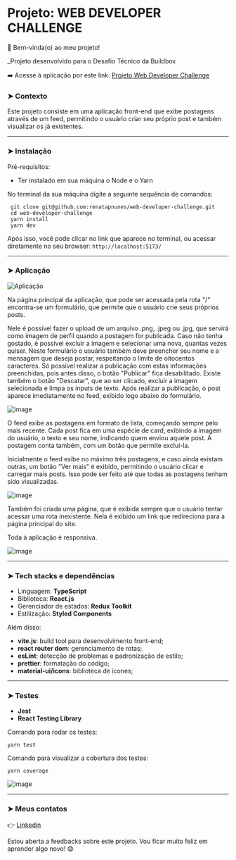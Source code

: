 # Projeto: WEB DEVELOPER CHALLENGE

👋 Bem-vinda(o) ao meu projeto!

\_Projeto desenvolvido para o Desafio Técnico da Buildbox

➡️ Acesse à aplicação por este link: [Projeto Web Developer Challenge](https://web-developer-challenge-ij1d.vercel.app/)

### ➤ Contexto

Este projeto consiste em uma aplicação front-end que exibe postagens através de um feed,
permitindo o usuário criar seu próprio post e também visualizar os já existentes.

---

### ➤ Instalação

Pré-requisitos:

- Ter instalado em sua máquina o Node e o Yarn

No terminal da sua máquina digite a seguinte sequência de comandos:

     git clone git@github.com:renatapnunes/web-developer-challenge.git
     cd web-developer-challenge
     yarn install
     yarn dev

Após isso, você pode clicar no link que aparece no terminal, ou acessar diretamente no seu browser:
`http://localhost:5173/`

---

### ➤ Aplicação

![Aplicação](https://github.com/renatapnunes/web-developer-challenge/blob/main/public/aplicacao.gif)

Na página principal da aplicação, que pode ser acessada pela rota "/" encontra-se um formulário, que permite que o usuário crie seus próprios posts.

Nele é possível fazer o upload de um arquivo .png, .jpeg ou .jpg, que servirá como imagem de perfil quando a postagem for publicada. Caso não tenha gostado, é possível excluir a imagem e selecionar uma nova, quantas vezes quiser.
Neste formulário o usuário também deve preencher seu nome e a mensagem que deseja postar, respeitando o limite de oitocentos caracteres. Só possível realizar a publicação com estas informações preenchidas, pois antes disso, o botão "Publicar" fica desabilitado.
Existe também o botão "Descatar", que ao ser clicado, excluir a imagem selecionada e limpa os inputs de texto.
Após realizar a publicação, o post aparece imediatamente no feed, exibido logo abaixo do formulário.

![image](https://github.com/renatapnunes/web-developer-challenge/assets/82226758/8e05fa7e-42d6-4b5a-b282-d0c8bb260cd8)

O feed exibe as postagens em formato de lista, começando sempre pelo mais recente. Cada post fica em uma espécie de card, exibindo a imagem do usuário, o texto e seu nome, indicando quem enviou aquele post.
A postagem conta também, com um botão que permite excluí-la.

Inicialmente o feed exibe no máximo três postagens, e caso ainda existam outras, um botão "Ver mais" é exibido, permitindo o usuário clicar e carregar mais posts. Isso pode ser feito até que todas as postagens tenham sido visualizadas.

![image](https://github.com/renatapnunes/web-developer-challenge/assets/82226758/512fea23-1e54-4372-9b2e-021f86a8b3b0)

Também foi criada uma página, que é exibida sempre que o usuário tentar acessar uma rota inexistente. Nela é exibido um link que redireciona para a página principal do site.

Toda à aplicação é responsiva.

![image](https://github.com/renatapnunes/web-developer-challenge/assets/82226758/2aabd2ee-6846-4e3a-9481-0f4da3144134)

---

### ➤ Tech stacks e dependências

- Linguagem: **TypeScript**
- Biblioteca: **React.js**
- Gerenciador de estados: **Redux Toolkit**
- Estilização: **Styled Components**

Além disso:

- **vite.js**: build tool para desenvolvimento front-end;
- **react router dom**: gerenciamento de rotas;
- **esLint**: detecção de problemas e padronização de estilo;
- **prettier**: formatação do código;
- **material-ui/icons**: biblioteca de ícones;

---

### ➤ Testes

- **Jest**
- **React Testing Library**

Comando para rodar os testes:

    yarn test

Comando para visualizar a cobertura dos testes:

    yarn coverage

![image](https://github.com/renatapnunes/web-developer-challenge/assets/82226758/44053470-ce4a-416f-9649-24a378d74312)

---

### ➤ Meus contatos

👉 [Linkedin](https://www.linkedin.com/in/renata-p-nunes/)

Estou aberta a feedbacks sobre este projeto.
Vou ficar muito feliz em aprender algo novo! 😄
